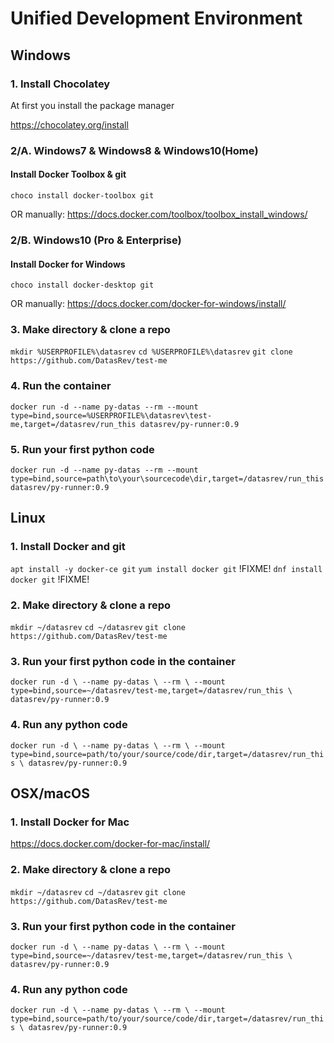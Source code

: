 # Unified Development Environment


## Windows

### 1. Install Chocolatey
At first you install the package manager

https://chocolatey.org/install

### 2/A. Windows7 & Windows8 & Windows10(Home)

#### Install Docker Toolbox & git
`choco install docker-toolbox git`

OR manually:
https://docs.docker.com/toolbox/toolbox_install_windows/

### 2/B. Windows10 (Pro & Enterprise)

#### Install Docker for Windows
`choco install docker-desktop git`

OR manually:
https://docs.docker.com/docker-for-windows/install/

### 3. Make directory & clone a repo
`mkdir %USERPROFILE%\datasrev`
`cd %USERPROFILE%\datasrev`
`git clone https://github.com/DatasRev/test-me`

### 4. Run the container
`docker run -d --name py-datas --rm --mount type=bind,source=%USERPROFILE%\datasrev\test-me,target=/datasrev/run_this datasrev/py-runner:0.9`

### 5. Run your first python code
`docker run -d --name py-datas --rm --mount type=bind,source=path\to\your\sourcecode\dir,target=/datasrev/run_this datasrev/py-runner:0.9`

## Linux

### 1. Install Docker and git
`apt install -y docker-ce git`
`yum install docker git` !FIXME!
`dnf install docker git` !FIXME!

### 2. Make directory & clone a repo
`mkdir ~/datasrev`
`cd ~/datasrev`
`git clone https://github.com/DatasRev/test-me`

### 3. Run your first python code in the container
`docker run -d \
  --name py-datas \
  --rm \
  --mount type=bind,source=~/datasrev/test-me,target=/datasrev/run_this \
  datasrev/py-runner:0.9`

### 4. Run any python code
`docker run -d \
  --name py-datas \
  --rm \
  --mount type=bind,source=path/to/your/source/code/dir,target=/datasrev/run_this \
  datasrev/py-runner:0.9`


## OSX/macOS

### 1. Install Docker for Mac
https://docs.docker.com/docker-for-mac/install/

### 2. Make directory & clone a repo
`mkdir ~/datasrev`
`cd ~/datasrev`
`git clone https://github.com/DatasRev/test-me`

### 3. Run your first python code in the container
`docker run -d \
  --name py-datas \
  --rm \
  --mount type=bind,source=~/datasrev/test-me,target=/datasrev/run_this \
  datasrev/py-runner:0.9`

### 4. Run any python code
`docker run -d \
  --name py-datas \
  --rm \
  --mount type=bind,source=path/to/your/source/code/dir,target=/datasrev/run_this \
  datasrev/py-runner:0.9`
